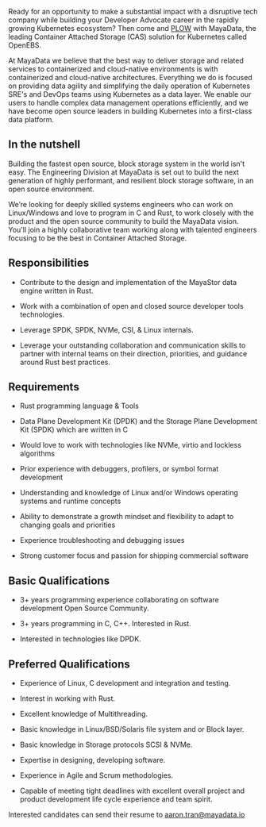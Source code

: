 Ready for an opportunity to make a substantial impact with a disruptive tech company while building your Developer Advocate career in the rapidly growing Kubernetes ecosystem? Then come and [PLOW](https://github.com/mayadata-io/culture/blob/master/plow/plow.md) with MayaData, the leading Container Attached Storage (CAS) solution for Kubernetes called OpenEBS.

At MayaData we believe that the best way to deliver storage and related services to containerized and cloud-native environments is with containerized and cloud-native architectures. Everything we do is focused on providing data agility and simplifying the daily operation of Kubernetes SRE's and DevOps teams using Kubernetes as a data layer. We enable our users to handle complex data management operations efficiently, and we have become open source leaders in building Kubernetes into a first-class data platform.


## In the nutshell

Building the fastest open source, block storage system in the world isn't easy.  The Engineering Division at MayaData is set out to build the next generation of highly performant, and resilient block storage software, in an open source environment.

We’re looking for deeply skilled systems engineers who can work on Linux/Windows and love to program in C and Rust, to work closely with the product and the open source community to build the MayaData vision. You'll join a highly collaborative team working along with talented engineers focusing to be the best in Container Attached Storage.

## Responsibilities

- Contribute to the design and implementation of the MayaStor data engine written in Rust.

- Work with a combination of open and closed source developer tools technologies.

- Leverage SPDK, SPDK, NVMe, CSI, & Linux internals.

- Leverage your outstanding collaboration and communication skills to partner with internal teams on their direction, priorities, and guidance around Rust best practices.

## Requirements

- Rust programming language & Tools

- Data Plane Development Kit (DPDK) and the Storage Plane Development Kit (SPDK) which are written in C

- Would love to work with technologies like NVMe, virtio and lockless algorithms

- Prior experience with debuggers, profilers, or symbol format development

- Understanding and knowledge of Linux and/or Windows  operating systems and runtime concepts 

- Ability to demonstrate a growth mindset and flexibility to adapt to changing goals and priorities

- Experience troubleshooting and debugging issues 

- Strong customer focus and passion for shipping commercial software

## Basic Qualifications

- 3+ years programming experience collaborating on software development Open Source Community.

- 3+ years programming in C, C++. Interested in Rust.

- Interested in technologies like DPDK.

## Preferred Qualifications

- Experience of Linux, C development and integration and testing.

- Interest in working with Rust.

- Excellent knowledge of Multithreading. 

- Basic knowledge in Linux/BSD/Solaris file system and or Block layer.

- Basic knowledge in Storage protocols SCSI & NVMe.

- Expertise in designing, developing software.

- Experience in Agile and Scrum methodologies.

- Capable of meeting tight deadlines with excellent overall project and product development life cycle experience and team spirit.


Interested candidates can send their resume to aaron.tran@mayadata.io
